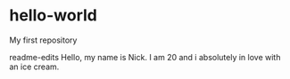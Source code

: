 # hello-world
My first repository

readme-edits
Hello, my name is Nick.
I am 20 and i absolutely in love with an ice cream. 
